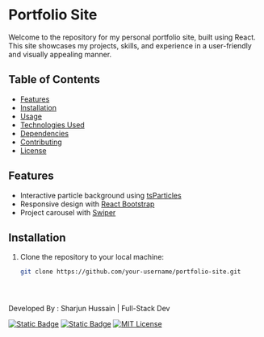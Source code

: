 # Portfolio Site

Welcome to the repository for my personal portfolio site, built using React. This site showcases my projects, skills, and experience in a user-friendly and visually appealing manner.

## Table of Contents
- [Features](#features)
- [Installation](#installation)
- [Usage](#usage)
- [Technologies Used](#technologies-used)
- [Dependencies](#dependencies)
- [Contributing](#contributing)
- [License](#license)

## Features

- Interactive particle background using [tsParticles](https://github.com/matteobruni/tsparticles)
- Responsive design with [React Bootstrap](https://react-bootstrap.github.io/)
- Project carousel with [Swiper](https://swiperjs.com/)

## Installation

1. Clone the repository to your local machine:

   ```bash
   git clone https://github.com/your-username/portfolio-site.git





Developed By : Sharjun Hussain | Full-Stack Dev 


[![Static Badge](https://img.shields.io/badge/github-sharjun--hussain-blue)](https://github.com/Sharjun-Hussain)
[![Static Badge](https://img.shields.io/badge/LinkedIn-sharjun--hussain-blue)](https://www.linkedin.com/in/sharjun-hussain/)
[![MIT License](https://img.shields.io/badge/License-MIT-green.svg)](https://choosealicense.com/licenses/mit/)




